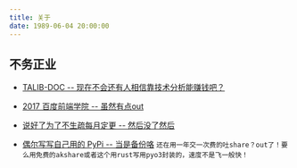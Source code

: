 ```yaml
---
title: 关于
date: 1989-06-04 20:00:00
---
```


## 不务正业

- [TALIB-DOC -- 现在不会还有人相信靠技术分析能赚钱吧？](/talib-doc)

- [2017 百度前端学院 -- 虽然有点out](/ife2017)

- [说好了为了不生疏每月定更 -- 然后没了然后](https://github.com/buf1024/monthproj)

- [偶尔写写自己用的 PyPi -- 当是备份咯](https://pypi.org/user/buf1024/) `还在用一年交一次费的吐share？out了！要么用免费的akshare或者这个用rust写用pyo3封装的，速度不是飞一般快！`
